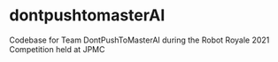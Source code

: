 # dontpushtomasterAI
Codebase for Team DontPushToMasterAI during the Robot Royale 2021 Competition held at JPMC
